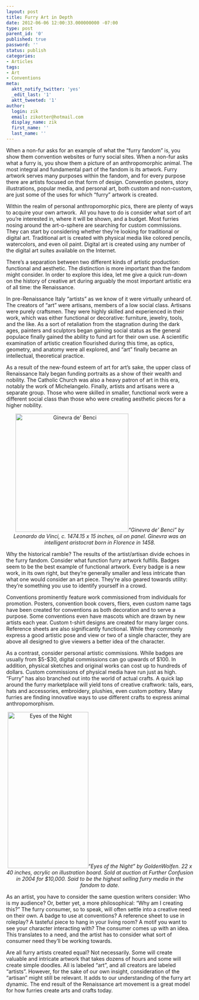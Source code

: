 ```yaml
---
layout: post
title: Furry Art in Depth
date: 2012-06-06 12:00:33.000000000 -07:00
type: post
parent_id: '0'
published: true
password: ''
status: publish
categories:
- Articles
tags:
- Art
- Conventions
meta:
  aktt_notify_twitter: 'yes'
  _edit_last: '1'
  aktt_tweeted: '1'
author:
  login: zik
  email: zikotter@hotmail.com
  display_name: zik
  first_name: ''
  last_name: ''
---
```

<p>When a non-fur asks for an example of what the “furry fandom” is, you show them convention websites or furry social sites. When a non-fur asks what a furry is, you show them a picture of an anthropomorphic animal. The most integral and fundamental part of the fandom is its artwork. Furry artwork serves many purposes within the fandom, and for every purpose there are artists focused on that form of design. Convention posters, story illustrations, popular media, and personal art, both custom and non-custom, are just some of the uses for which “furry” artwork is created.</p>
<!--more-->
<p>Within the realm of personal anthropomorphic pics, there are plenty of ways to acquire your own artwork.  All you have to do is consider what sort of art you’re interested in, where it will be shown, and a budget. Most furries nosing around the art-o-sphere are searching for custom commissions. They can start by considering whether they’re looking for traditional or digital art. Traditional art is created with physical media like colored pencils, watercolors, and even oil paint. Digital art is created using any number of the digital art suites available on the Internet.</p>
<p>There’s a separation between two different kinds of artistic production: functional and aesthetic. The distinction is more important than the fandom might consider. In order to explore this idea, let me give a quick run-down on the history of creative art during arguably the most important artistic era of all time: the Renaissance.</p>
<p>In pre-Renaissance Italy “artists” as we know of it were virtually unheard of. The creators of “art” were artisans, members of a low social class. Artisans were purely craftsmen. They were highly skilled and experienced in their work, which was either functional or decorative: furniture, jewelry, tools, and the like. As a sort of retaliation from the stagnation during the dark ages, painters and sculptors began gaining social status as the general populace finally gained the ability to fund art for their own use. A scientific examination of artistic creation flourished during this time, as optics, geometry, and anatomy were all explored, and “art” finally became an intellectual, theoretical practice.</p>
<p>As a result of the new-found esteem of art for art’s sake, the upper class of Renaissance Italy began funding portraits as a show of their wealth and nobility. The Catholic Church was also a heavy patron of art in this era, notably the work of Michelangelo. Finally, artists and artisans were a separate group. Those who were skilled in smaller, functional work were a different social class than those who were creating aesthetic pieces for a higher nobility.</p>
<p align="center"><a href="http://www.adjectivespecies.com/wp-content/uploads/2012/06/ginevra.png"><img class="aligncenter size-full wp-image-704" src="{{ site.baseurl }}/assets/ginevra.png" alt="Ginevra de' Benci" width="304" height="318" /></a><em>“Ginevra de’ Benci” by Leonardo da Vinci, c. 1474.15 x 15 inches, oil on panel. Ginevra was an intelligent aristocrat born in Florence in 1458.</em></p>
<p>Why the historical ramble? The results of the artist/artisan divide echoes in the furry fandom. Consider what function furry artwork fulfills. Badges seem to be the best example of functional artwork. Every badge is a new work, in its own right, but they’re generally smaller and less intricate than what one would consider an art piece. They’re also geared towards utility: they’re something you use to identify yourself in a crowd.</p>
<p>Conventions prominently feature work commissioned from individuals for promotion. Posters, convention book covers, fliers, even custom name tags have been created for conventions as both decoration and to serve a purpose. Some conventions even have mascots which are drawn by new artists each year. Custom t-shirt designs are created for many larger cons. Reference sheets are also significantly functional. While they commonly express a good artistic pose and view or two of a single character, they are above all designed to give viewers a better idea of the character.</p>
<p>As a contrast, consider personal artistic commissions. While badges are usually from $5-$30, digital commissions can go upwards of $100. In addition, physical sketches and original works can cost up to hundreds of dollars. Custom commissions of physical media have run just as high. “Furry” has also branched out into the world of actual crafts. A quick lap around the furry marketplace will yield tons of creative craftwork: tails, ears, hats and accessories, embroidery, plushies, even custom pottery. Many furries are finding innovative ways to use different crafts to express animal anthropomorphism.</p>
<p align="center"><a href="http://www.adjectivespecies.com/wp-content/uploads/2012/06/eyesofthenight.png"><img class="aligncenter size-full wp-image-703" src="{{ site.baseurl }}/assets/eyesofthenight.png" alt="Eyes of the Night" width="217" height="420" /></a><em>“Eyes of the Night” by GoldenWolfen. 22 x 40 inches, acrylic on illustration board. Sold at auction at Further Confusion in 2004 for $10,000. Said to be the highest selling furry media in the fandom to date.</em></p>
<p>As an artist, you have to consider the same question writers consider: Who is my audience? Or, better yet, a more philosophical: “Why am I creating this?” The furry consumer, so to speak, will often settle into a creative need on their own. A badge to use at conventions? A reference sheet to use in roleplay? A tasteful piece to hang in your living room? A motif you want to see your character interacting with? The consumer comes up with an idea. This translates to a need, and the artist has to consider what sort of consumer need they’ll be working towards.</p>
<p>Are all furry artists created equal? Not necessarily. Some will create valuable and intricate artwork that takes dozens of hours and some will create simple doodles. All is labeled “art”, and all creators are labeled “artists”. However, for the sake of our own insight, consideration of the “artisan” might still be relevant. It adds to our understanding of the furry art dynamic. The end result of the Renaissance art movement is a great model for how furries create arts and crafts today.</p>



